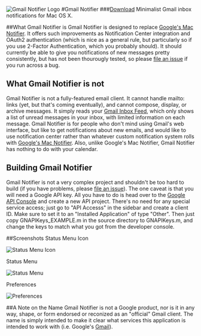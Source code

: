 ![Gmail Notifier Logo][logo]
#Gmail Notifier
###[Download](https://s3.amazonaws.com/Gmail-Notifier/Gmail+Notifier.zip)
Minimalist Gmail inbox notifications for Mac OS X.

##What Gmail Notifier is
Gmail Notifier is designed to replace [Google's Mac Notifier](http://toolbar.google.com/gmail-helper/notifier_mac.html).  It offers such improvements as Notification Center integration and OAuth2 authentication (which is nice as a general rule, but particularly so if you use 2-Factor Authentication, which you probably should).  It should currently be able to give you notifications of new messages pretty consistently, but has not been thourougly tested, so please [file an issue](https://github.com/jashephe/Gmail-Notifier/issues) if you run across a bug.

## What Gmail Notifier is not
Gmail Notifier is not a fully-featured email client.  It cannot handle mailto: links (yet, but that's coming eventually), and cannot compose, display, or archive messages.  It simply reads your [Gmail Inbox Feed](https://mail.google.com/mail/feed/atom/), which only shows a list of unread messages in your inbox, with limited information on each message.  Gmail Notifier is for people who don't mind using Gmail's web interface, but like to get notifications about new emails, and would like to use notification center rather than whatever custom notification system rolls with [Google's Mac Notifier](http://toolbar.google.com/gmail-helper/notifier_mac.html).  Also, unlike Google's Mac Notifier, Gmail Notifier has nothing to do with your calendar.

## Building Gmail Notifier
Gmail Notifier is not a very complex project and shouldn't be too hard to build (if you have problems, please [file an issue](https://github.com/jashephe/Gmail-Notifier/issues)).  The one caveat is that you will need a Google API key.  All you have to do is head over to the [Google API Console](https://code.google.com/apis/console/) and create a new API project.  There's no need for any special service access; just go to "API Accesss" in the sidebar and create a client ID.  Make sure to set it to an "Installed Application" of type "Other".  Then just copy GNAPIKeys_EXAMPLE.m in the source directory to GNAPIKeys.m, and change the keys to match what you got from the developer console.

##Screenshots
Status Menu Icon

![Status Menu Icon](https://s3.amazonaws.com/Gmail-Notifier/status_menu_icon.png "Status Menu Icon")

Status Menu

![Status Menu](https://s3.amazonaws.com/Gmail-Notifier/status_menu.png "Status Menu")

Preferences

![Preferences](https://s3.amazonaws.com/Gmail-Notifier/preferences.png "Preferences")

##A Note on the Name
Gmail Notifier is not a Google product, nor is it in any way, shape, or form endorsed or reconized as an "official" Gmail client.  The name is simply intended to make it clear what services this application is intended to work with (i.e. Google's [Gmail](http://mail.google.com/)).

[logo]: https://s3.amazonaws.com/Gmail-Notifier/icon_128x128.png "Gmail Notifier"
